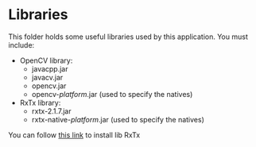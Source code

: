 # Libraries

This folder holds some useful libraries used by this application.
You must include:
- OpenCV library:
  - javacpp.jar
  - javacv.jar
  - opencv.jar
  - opencv-*platform*.jar (used to specify the natives)
- RxTx library: 
  - rxtx-2.1.7.jar
  - rxtx-native-*platform*.jar (used to specify the natives)

You can follow [this link](http://rxtx.qbang.org/wiki/index.php/Installation) to install lib RxTx 
